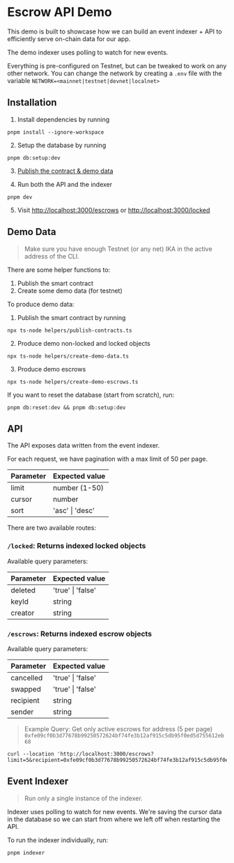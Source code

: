 # Escrow API Demo

This demo is built to showcase how we can build an event indexer + API
to efficiently serve on-chain data for our app.

The demo indexer uses polling to watch for new events.

Everything is pre-configured on Testnet, but can be tweaked to work on any other network.
You can change the network by creating a `.env` file with the variable `NETWORK=<mainnet|testnet|devnet|localnet>`

## Installation

1. Install dependencies by running

```
pnpm install --ignore-workspace
```

2. Setup the database by running

```
pnpm db:setup:dev
```

3. [Publish the contract & demo data](#demo-data)

4. Run both the API and the indexer

```
pnpm dev
```

5. Visit [http://localhost:3000/escrows](http://localhost:3000/escrows) or [http://localhost:3000/locked](http://localhost:3000/locked)

## Demo Data<a name="demo-data"></a>

> Make sure you have enough Testnet (or any net) IKA in the active address of the CLI.

There are some helper functions to:

1. Publish the smart contract
2. Create some demo data (for testnet)

To produce demo data:

1. Publish the smart contract by running

```
npx ts-node helpers/publish-contracts.ts
```

2. Produce demo non-locked and locked objects

```
npx ts-node helpers/create-demo-data.ts
```

3. Produce demo escrows

```
npx ts-node helpers/create-demo-escrows.ts
```

If you want to reset the database (start from scratch), run:

```
pnpm db:reset:dev && pnpm db:setup:dev
```

## API

The API exposes data written from the event indexer.

For each request, we have pagination with a max limit of 50 per page.

| Parameter | Expected value  |
| --------- | --------------- |
| limit     | number (1-50)   |
| cursor    | number          |
| sort      | 'asc' \| 'desc' |

There are two available routes:

### `/locked`: Returns indexed locked objects

Available query parameters:

| Parameter | Expected value    |
| --------- | ----------------- |
| deleted   | 'true' \| 'false' |
| keyId     | string            |
| creator   | string            |

### `/escrows`: Returns indexed escrow objects

Available query parameters:

| Parameter | Expected value    |
| --------- | ----------------- |
| cancelled | 'true' \| 'false' |
| swapped   | 'true' \| 'false' |
| recipient | string            |
| sender    | string            |

> Example Query: Get only active escrows for address (5 per page)
> `0xfe09cf0b3d77678b99250572624bf74fe3b12af915c5db95f0ed5d755612eb68`

```
curl --location 'http://localhost:3000/escrows?limit=5&recipient=0xfe09cf0b3d77678b99250572624bf74fe3b12af915c5db95f0ed5d755612eb68&cancelled=false&swapped=false'
```

## Event Indexer

> Run only a single instance of the indexer.

Indexer uses polling to watch for new events. We're saving the
cursor data in the database so we can start from where we left off
when restarting the API.

To run the indexer individually, run:

```
pnpm indexer
```
